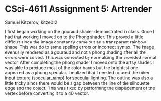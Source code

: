 # CSci-4611 Assignment 5: Artrender
Samuel Kitzerow, kitze012

I first began working on the gouraud shader demonstrated in class. Once I had that working I moved on to the Phong shader. This proved a little difficult
since the image constantly came out as a transparent rainbow shape. This was do to some spelling errors or incorrect syntax. The image evenually rendered
as a gouraud and not a phong shading after all the errors were solved. This was corrected by normalizing the provided normal vector. After completing the 
phong shader I moved onto the artsy shader. I was able to produce most of the color bands but the brightest one appeared as a phong specular. I realized 
that I needed to used the other input texture (specular_ramp) for specular lighting. The outline was also a little tricky since there would be a gap 
between the line of the silhouette edge and the object. This was fixed by performing the displacement of the vertex before converting it to a 4D vector.
